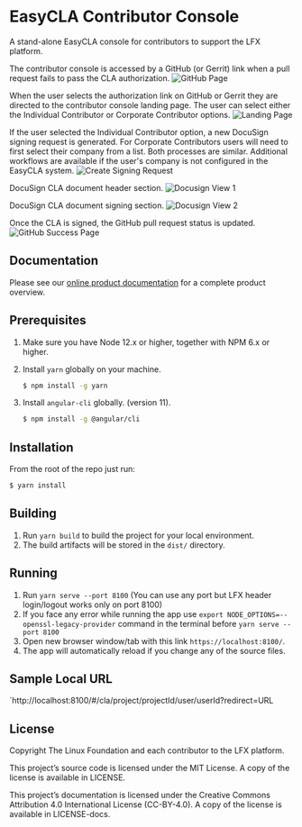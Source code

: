 # EasyCLA Contributor Console

A stand-alone EasyCLA console for contributors to support the LFX platform.

The contributor console is accessed by a GitHub (or Gerrit) link when a pull request fails to pass the CLA
authorization.
![GitHub Page](github-page.png)

When the user selects the authorization link on GitHub or Gerrit they are directed to the contributor console landing
page.  The user can select either the Individual Contributor or Corporate Contributor options.
![Landing Page](landing-page.png)

If the user selected the Individual Contributor option, a new DocuSign signing request is generated.  For Corporate
Contributors users will need to first select their company from a list.  Both processes are similar.  Additional
workflows are available if the user's company is not configured in the EasyCLA system.
![Create Signing Request](create-docusign.png)

DocuSign CLA document header section.
![Docusign View 1](docusign-1.png)

DocuSign CLA document signing section.
![Docusign View 2](docusign-2.png)

Once the CLA is signed, the GitHub pull request status is updated.
![GitHub Success Page](github-success-page.png)

## Documentation

Please see our [online product documentation](https://docs.linuxfoundation.org/lfx/v/v2/easycla) for a complete product
overview.

## Prerequisites
1. Make sure you have Node 12.x or higher, together with NPM 6.x or higher.
2. Install `yarn` globally on your machine.

   ```bash
   $ npm install -g yarn
   ```

3. Install `angular-cli` globally. (version 11).

   ```bash
   $ npm install -g @angular/cli
   ```

## Installation

From the root of the repo just run:

```bash
$ yarn install
```

## Building

1. Run `yarn build` to build the project for your local environment.
2. The build artifacts will be stored in the `dist/` directory.
  
## Running

1. Run `yarn serve --port 8100` (You can use any port but LFX header login/logout works only on port 8100)
2. If you face any error while running the app use `export NODE_OPTIONS=--openssl-legacy-provider` command in the terminal before `yarn serve --port 8100`
3. Open new browser window/tab with this link `https://localhost:8100/`.
4. The app will automatically reload if you change any of the source files.

## Sample Local URL
`http://localhost:8100/#/cla/project/projectId/user/userId?redirect=URL

## License

Copyright The Linux Foundation and each contributor to the LFX platform.

This project’s source code is licensed under the MIT License. A copy of the license is available in LICENSE.

This project’s documentation is licensed under the Creative Commons Attribution 4.0 International License \(CC-BY-4.0\). A copy of the license is available in LICENSE-docs.

